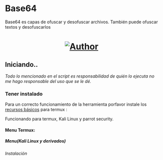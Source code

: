 # Base64
Base64 es capas de ofuscar y desofuscar archivos. También puede ofuscar textos y desofuscarlos
 
<h1 align="center"><a href="https://github.com/piratainformatico2"><img title="Author" src="https://img.shields.io/badge/Author-⍣᭕ᬁ᭖sharkcode᭖᭕ᬁ⍣-svg?style=for-the-badge&logo=github"></a></h1>

## Iniciando..
_Todo lo mencionado en el script es responsabilidad de quién lo ejecuta no me hago responsable del uso que se le dé._

### Tener instalado

Para un correcto funcionamiento de la herramienta porfavor instale los [recursos básicos](https://github.com/Juliocj7/UtilsCj7) para termux :

Funcionando para termux, Kali Linux y parrot security.

#### Menu Termux:

##### Menu(Kali Linux y derivados)

###### Instalación

